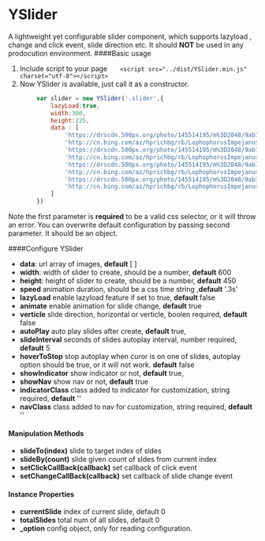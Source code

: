 # YSlider
A lightweight yet configurable slider component, which supports lazyload , change and click event, slide direction etc.
It should **NOT** be used in any prodocution  environment.
####Basic usage
1. Include script to your page
`    <script src="../dist/YSlider.min.js" charset="utf-8"></script>
`
2. Now YSlider is available, just call it as a constructor.

```js
        var slider = new YSlider('.slider',{
            lazyLoad:true,
            width:300,
            height:225,
            data : [
                'https://drscdn.500px.org/photo/145514195/m%3D2048/9ab727271cfe6e5d272817d90bd5437a',
                'http://cn.bing.com/az/hprichbg/rb/LophophorusImpejanus_ZH-CN10675050048_1920x1080.jpg',
                'https://drscdn.500px.org/photo/145514195/m%3D2048/9ab727271cfe6e5d272817d90bd5437a',
                'http://cn.bing.com/az/hprichbg/rb/LophophorusImpejanus_ZH-CN10675050048_1920x1080.jpg',
                'https://drscdn.500px.org/photo/145514195/m%3D2048/9ab727271cfe6e5d272817d90bd5437a',
                'http://cn.bing.com/az/hprichbg/rb/LophophorusImpejanus_ZH-CN10675050048_1920x1080.jpg',
                'https://drscdn.500px.org/photo/145514195/m%3D2048/9ab727271cfe6e5d272817d90bd5437a',
                'http://cn.bing.com/az/hprichbg/rb/LophophorusImpejanus_ZH-CN10675050048_1920x1080.jpg'
            ]
        })
```
Note the first parameter is **required** to be a valid css selector, or it will throw an error.
You can overwrite default configuration by passing second parameter. It should be an object.

####Configure YSlider
- **data**: url array of images, **default** [ ]
- **width**: width of slider to create, should be a number, **default** 600
- **height**: height of slider to create, should be a number, **default** 450
- **speed** animation duration, should be a css time string ,**default** '.3s'
- **lazyLoad** enable lazyload feature if set to true, **default** false
- **animate** enable animation for slide change, **default** true
- **verticle** slide direction, horizontal or verticle, boolen required, **default** false
- **autoPlay** auto play slides after create, **default** true,
- **slideInterval** seconds of slides autoplay interval, number required, **default** 5
- **hoverToStop** stop autoplay when curor is on one of slides, autoplay option should be true, or it will not work. **default** false
- **showIndicator** show indicator or not, **default** true,
- **showNav** show nav or not, **default** true
- **indicatorClass** class added to indicator for customization, string required, **default** ''
- **navClass** class added to nav for customization, string required, **default** ''

#### Manipulation Methods
- **slideTo(index)**
slide to target index of sldes
- **slideBy(count)**
slide given count of sldes from current index
- **setClickCallBack(callback)**
set callback of click event
- **setChangeCallBack(callback)**
set callback of slide change event

#### Instance Properties
- **currentSlide**
index of current slide, default 0
- **totalSlides**
total num of all slides, default 0
- **_option**
config object, only for reading configuration.
